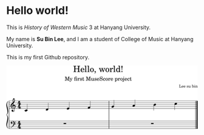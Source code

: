 # Hello world!

This is *History of Western Music* 3 at Hanyang University.  

My name is **Su Bin Lee**, and I am a student of College of Music at Hanyang University.  

This is my first Github repository.   

<img src=Hello-world!.png>
